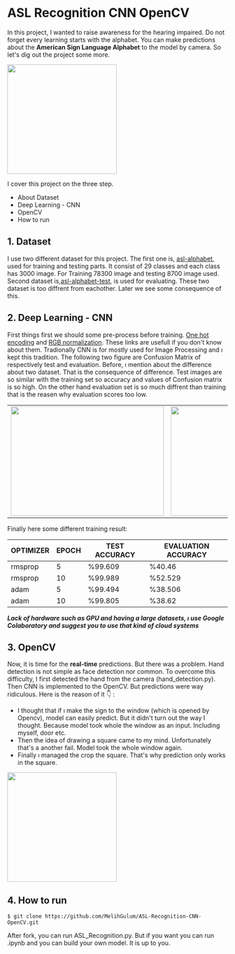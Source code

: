 # ASL Recognition CNN OpenCV

   In this project, I wanted to raise awareness for the hearing impaired. Do not forget every learning starts with the alphabet. You can make predictions about the **American Sign Language Alphabet** to the model by camera. So let's dig out the project some more.


<img src="https://user-images.githubusercontent.com/81585804/168675071-f64e8df6-d62c-42af-a44b-7b554d3212cf.png" width="250" height="250">

I cover this project on the three step.
* About Dataset
* Deep Learning - CNN
* OpenCV
* How to run

## 1. Dataset
I use two different dataset for this project. The first one is, [asl-alphabet](https://www.kaggle.com/datasets/grassknoted/asl-alphabet), used for training and testing parts. It consist of 29 classes and each class has 3000 image. For Training 78300 image and  testing 8700 image used.
Second dataset is,[asl-alphabet-test](https://www.kaggle.com/datasets/danrasband/asl-alphabet-test), is used for evaluating. These two dataset is too diffrent from eachother. Later we see some consequence of this.

## 2. Deep Learning - CNN
First things first we should some pre-process before training. [One hot encoding](https://scikit-learn.org/stable/modules/generated/sklearn.preprocessing.OneHotEncoder.html) and [RGB normalization](https://akash0x53.github.io/blog/2013/04/29/RGB-Normalization/). These links are usefull if you don't know about them. Tradionally CNN is for mostly used for Image Processing and ı kept this tradition. The following two figure are Confusion Matrix of respectively test and evaluation.  Before, ı mention about the difference about two dataset.  That is the consequence of difference. Test images are so similar with the training set so accuracy and values of Confusion matrix is so high.  On the other hand evaluation set is so much diffrent than training that is the reasen why evaluation scores too low.


|  |  |   
| --- | --- |
| <img src="https://user-images.githubusercontent.com/81585804/168676983-3094ac59-9b7b-4f6e-97f2-3908624eae0c.png" width="350" height="250">| <img src="https://user-images.githubusercontent.com/81585804/168677085-43356f35-aed3-4e2d-b010-cec958e7a4d3.png" width="350" height="250">| %99.609 | %40.46 |


Finally here some different training result:

| OPTIMIZER | EPOCH | TEST ACCURACY | EVALUATION ACCURACY |
| --- | --- | --- | --- |
| rmsprop | 5 | %99.609 | %40.46 |
| rmsprop | 10 | %99.989 | %52.529 |
| adam | 5 | %99.494 | %38.506 |
| adam | 10 | %99.805 | %38.62 |

***Lack of hardware such as GPU and having a large datasets, ı use Google Colaboratory and suggest you to use that kind of cloud systems***

## 3. OpenCV
Now, it is time for the **real-time** predictions. But there was a problem. Hand detection is not simple as face detection nor common. To overcome this difficulty, I first detected the hand from the camera (hand_detection.py).
Then CNN is implemented to the OpenCV. But predictions were way ridiculous. Here is the reason of it :point_down: : 

* I thought that if ı make the sign to the window (which is opened by Opencv), model can easily predict. But it didn't turn out the way I thought. Because model took whole the window as an input. Including myself, door etc.
* Then the idea of drawing a square came to my mind. Unfortunately that's a another fail. Model took the whole window again.
* Finally ı managed the crop the square. That's why prediction only works in the square.



<img src="https://user-images.githubusercontent.com/81585804/168678162-4722404a-1fd3-44d9-8f6e-ab90ce95abb4.jpeg" width="250" height="250">


## 4. How to run 
 ```console
$ git clone https://github.com/MelihGulum/ASL-Recognition-CNN-OpenCV.git
```

After fork, you can run ASL_Recognition.py. But if you want you can run .ipynb and you can build your own model. It is up to you. 
